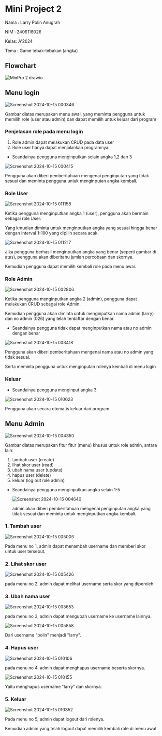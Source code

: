 # Mini Project 2
Nama : Larry Polin Anugrah

NIM  : 2409116026

Kelas: A'2024

Tema : Game tebak-tebakan (angka)
## Flowchart 

![MinPro 2 drawio](https://github.com/user-attachments/assets/76e829e5-c233-47ae-a296-dec176c28e86)

## Menu login

![Screenshot 2024-10-15 000346](https://github.com/user-attachments/assets/3acc4848-1131-456a-b2e8-dcaed43952c0)

Gambar diatas merupakan menu awal, yang meminta pengguna untuk memilih role (user atau admin) dan dapat memilih untuk keluar dari program

### Penjelasan role pada menu login
1. Role admin dapat melakukan CRUD pada data user
2. Role user hanya dapat menjalankan programnya

+ Seandainya pengguna menginputkan selain angka 1,2 dan 3

![Screenshot 2024-10-15 000415](https://github.com/user-attachments/assets/6da40d4b-e08d-454d-8c79-aa0dee5dcb5a)

Pengguna akan diberi pemberitahuan mengenai penginputan yang tidak sesuai dan meminta pengguna untuk menginputan angka kembali.

### Role User

![Screenshot 2024-10-15 011158](https://github.com/user-attachments/assets/d65c300a-6cba-4d73-a63d-ae1284530d5e)

Ketika pengguna menginputkan angka 1 (user), pengguna akan bermain sebagai role User.

Yang kmudian diminta untuk menginputkan angka yang sesuai hingga benar dengan interval 1-100 yang dipilih secara acak.


![Screenshot 2024-10-15 011217](https://github.com/user-attachments/assets/318fd9b9-e5c0-4753-ad42-0a7a965d564b)


Jika pengguna berhasil menginputkan angka yang benar (seperti gambar di atas), pengguna akan diberitahu jumlah percobaan dan skornya.

Kemudian pengguna dapat memilih kembali role pada menu awal.

### Role Admin

![Screenshot 2024-10-15 002806](https://github.com/user-attachments/assets/b8c3c0db-e12a-48a8-9e9f-9b134a69acca)

Ketika pengguna menginputkan angka 2 (admin), pengguna dapat melakukan CRUD sebagai role Admin.

Kemudian pengguna akan diminta untuk menginputkan nama admin (larry) dan no admin (026) yang telah terdaftar dengan benar.

+ Seandainya pengguna tidak dapat menginputkan nama atau no admin dengan benar

![Screenshot 2024-10-15 003418](https://github.com/user-attachments/assets/f80f3e96-de7a-4fc1-9b10-a02236ad26ae)

Pengguna akan diberi pemberitahuan mengenai nama atau no admin yang tidak sesuai.

Serta meminta pengguna untuk menginputan rolenya kembali di menu login

### Keluar
+ Seandainya pengguna menginput angka 3
  
![Screenshot 2024-10-15 010623](https://github.com/user-attachments/assets/0657efdf-d208-4185-a43e-e78417c4d7db)

Pengguna akan secara otomatis keluar dari program 


## Menu Admin

![Screenshot 2024-10-15 004350](https://github.com/user-attachments/assets/5db9e413-6384-4b45-a063-4b400060cb26)

Gambar diatas merupakan fitur fitur (menu) khusus untuk role admin, antara lain:
1. tambah user (create)
2. lihat skor user (read)
3. ubah nama user (update)
4. hapus user (delete)
5. keluar (log out role admin)

+ Seandainya pengguna menginputkan angka selain 1-5

  ![Screenshot 2024-10-15 004640](https://github.com/user-attachments/assets/bb62aae3-54bc-43d7-97b8-d0106b463063)

  admin akan diberi pemberitahuan mengenai penginputan angka yang tidak sesuai dan meminta untuk menginputkan angka kembali.

### 1. Tambah user

![Screenshot 2024-10-15 005006](https://github.com/user-attachments/assets/be8eb382-aa28-48cc-b4a0-08776b7b930a)

Pada menu no 1, admin dapat menambah username dan memberi skor untuk user tersebut.

### 2. Lihat skor user

![Screenshot 2024-10-15 005426](https://github.com/user-attachments/assets/a9b20119-ea30-483b-82f6-1209f25f1365)

pada menu no 2, admin dapat melihat username serta skor yang diperoleh.

### 3. Ubah nama user

![Screenshot 2024-10-15 005653](https://github.com/user-attachments/assets/f961519c-cc08-451e-976f-39cd6c141198)

pada menu no 3, admin dapat mengubah username ke username lainnya.

![Screenshot 2024-10-15 005858](https://github.com/user-attachments/assets/f99c9f90-6f53-404b-a86e-311bb3107ea9)

Dari username "polin" menjadi "larry".

### 4. Hapus user

![Screenshot 2024-10-15 010106](https://github.com/user-attachments/assets/c17844ec-32c5-41f4-8747-8bc90080fb57)

pada menu no 4, admin dapat menghapus username beserta skornya.

![Screenshot 2024-10-15 010155](https://github.com/user-attachments/assets/48bd52c7-623d-4a8f-9900-651ba21136c7)

Yaitu menghapus username "larry" dan skornya.

### 5. Keluar

![Screenshot 2024-10-15 010352](https://github.com/user-attachments/assets/cd3766d4-4ff1-4e55-97f5-82c6859f7605)

Pada menu no 5, admin dapat logout dari rolenya.

Kemudian admin yang telah logout dapat memilih kembali role di menu awal





